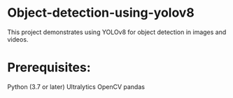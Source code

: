 # Object-detection-using-yolov8
This project demonstrates using YOLOv8 for object detection in images and videos.

# Prerequisites:

Python (3.7 or later)
Ultralytics
OpenCV
pandas

